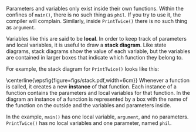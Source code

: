 Parameters and variables only exist inside their own functions.  Within the confines of `main()`, there is no such thing as `phil`. If you try to use it, the compiler will complain.  Similarly, inside `PrintTwice()` there is no such thing as `argument`.

Variables like this are said to be **local**.  In order to keep track of parameters and local variables, it is useful to draw a **stack diagram**.  Like state diagrams, stack diagrams show the value of each variable, but the variables are contained in larger boxes that indicate which function they belong to.

For example, the stack diagram for `PrintTwice()` looks  like this:

\centerline{\epsfig{figure=figs/stack.pdf,width=6cm}} Whenever a function is called, it creates a new **instance** of that function.  Each instance of a function contains the parameters and local variables for that function.  In the diagram an instance of a function is represented by a box with the name of the function on the outside and the variables and parameters inside.

In the example, `main()` has one local variable, `argument`, and no parameters.  `PrintTwice()` has no local variables and one parameter, named `phil`.